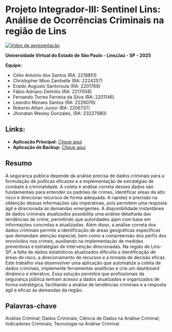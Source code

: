 # Projeto Integrador-III: Sentinel Lins: Análise de Ocorrências Criminais na região de Lins

[![Vídeo de apresentação](https://img.youtube.com/vi/wQsnbGoixAg/0.jpg)](https://www.youtube.com/watch?v=wQsnbGoixAg)

**Universidade Virtual do Estado de São Paulo - Lins/Jaú - SP - 2025**

**Equipe:**

* Célio Antonio dos Santos (RA: 2218851)
* Christopher Mion Zambelle (RA: 2224257)
* Eraldo Augusto Santorsula (RA: 2201769)
* Fábio Adriano Delmilio (RA: 2217008)
* Fernando Torres Ferreira da Silva (RA: 2201146)
* Leandro Moraes Santos (RA: 2226076)
* Roberto Altieri Junior (RA: 2206737)
* Jhonatan Wesley Gonzales, (RA: 23227980)

## Links:

* **Aplicação Principal:** [Clique aqui](https://apex.oracle.com/pls/apex/r/univesppi/sentinellins/dados?session=5452710903255)
* **Aplicação de Backup:** [Clique aqui](https://apex.oracle.com/pls/apex/r/univesp_pi/sentinellins/login?session=2207824350135)



## Resumo

A segurança pública depende da análise precisa de dados criminais para a formulação de políticas eficazes e a implementação de estratégias de combate à criminalidade. A coleta e análise correta desses dados são fundamentais para entender os padrões de crimes, identificar áreas de alto risco e direcionar recursos de forma adequada. A rapidez e precisão na obtenção dessas informações são imperativas, pois permitem uma resposta ágil e direcionada às demandas emergentes. A disponibilidade instantânea de dados criminais atualizados possibilita uma análise detalhada das tendências de crime, permitindo que autoridades ajam com base em informações concretas e atualizadas. Além disso, a análise correta dos dados criminais permite a identificação de áreas geográficas específicas que demandam atenção especial, bem como a compreensão dos perfis dos envolvidos nos crimes, auxiliando na implementação de medidas preventivas e estratégias de intervenção direcionadas. Na região de Lins-SP, a falta de dados estatísticos atualizados dificulta a identificação de áreas de risco, a direcionamento de recursos e a tomada de decisão eficaz. Este trabalho visa desenvolver uma aplicação que automatize a coleta de dados criminais, implemente ferramentas analíticas e crie um dashboard dinâmico e interativo. Essa solução permitirá que profissionais da segurança pública tenham acesso a dados atualizados e organizados de forma estratégica, facilitando a análise de tendências criminais e a resposta ágil e eficaz às demandas da região.

## Palavras-chave

Análise Criminal; Dados Criminais; Ciência de Dados na Análise Criminal; Indicadores Criminais; Tecnologia na Análise Criminal.
